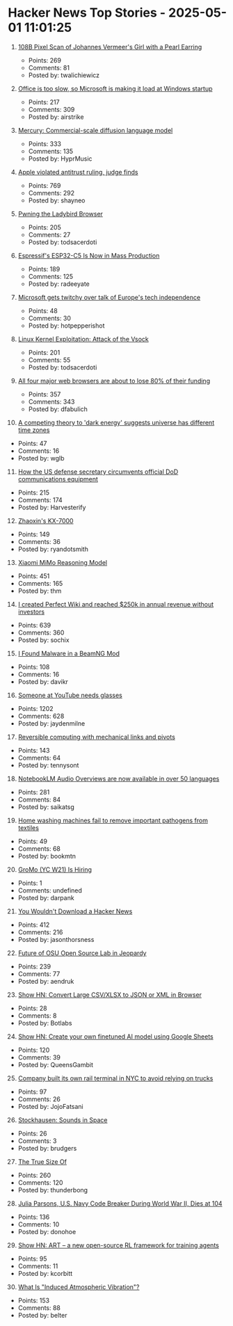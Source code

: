 # Hacker News Top Stories - 2025-05-01 11:01:25

1. [108B Pixel Scan of Johannes Vermeer's Girl with a Pearl Earring](https://www.hirox-europe.com/gigapixel/girl-with-a-pearl-earring/)
   - Points: 269
   - Comments: 81
   - Posted by: twalichiewicz

2. [Office is too slow, so Microsoft is making it load at Windows startup](https://www.pcworld.com/article/2651749/office-is-too-slow-so-microsoft-is-making-it-load-at-windows-startup.html)
   - Points: 217
   - Comments: 309
   - Posted by: airstrike

3. [Mercury: Commercial-scale diffusion language model](https://www.inceptionlabs.ai/introducing-mercury)
   - Points: 333
   - Comments: 135
   - Posted by: HyprMusic

4. [Apple violated antitrust ruling, judge finds](https://www.wsj.com/tech/apple-violated-antitrust-ruling-federal-judge-finds-66b85957)
   - Points: 769
   - Comments: 292
   - Posted by: shayneo

5. [Pwning the Ladybird Browser](https://jessie.cafe/posts/pwning-ladybirds-libjs/)
   - Points: 205
   - Comments: 27
   - Posted by: todsacerdoti

6. [Espressif's ESP32-C5 Is Now in Mass Production](https://www.espressif.com/en/news/ESP32-C5_Mass_Production)
   - Points: 189
   - Comments: 125
   - Posted by: radeeyate

7. [Microsoft gets twitchy over talk of Europe's tech independence](https://www.theregister.com/2025/04/30/microsoft_getting_nervous_about_europes/)
   - Points: 48
   - Comments: 30
   - Posted by: hotpepperishot

8. [Linux Kernel Exploitation: Attack of the Vsock](https://hoefler.dev/articles/vsock.html)
   - Points: 201
   - Comments: 55
   - Posted by: todsacerdoti

9. [All four major web browsers are about to lose 80% of their funding](https://danfabulich.medium.com/all-four-major-web-browsers-are-about-to-lose-80-of-their-funding-0e42ceb358f1)
   - Points: 357
   - Comments: 343
   - Posted by: dfabulich

10. [A competing theory to 'dark energy' suggests universe has different time zones](https://www.cbc.ca/radio/quirks/dark-energy-time-zones-1.7465116)
   - Points: 47
   - Comments: 16
   - Posted by: wglb

11. [How the US defense secretary circumvents official DoD communications equipment](https://www.electrospaces.net/2025/04/how-us-defense-secretary-hegseth.html)
   - Points: 215
   - Comments: 174
   - Posted by: Harvesterify

12. [Zhaoxin's KX-7000](https://chipsandcheese.com/p/zhaoxins-kx-7000)
   - Points: 149
   - Comments: 36
   - Posted by: ryandotsmith

13. [Xiaomi MiMo Reasoning Model](https://github.com/XiaomiMiMo/MiMo)
   - Points: 451
   - Comments: 165
   - Posted by: thm

14. [I created Perfect Wiki and reached $250k in annual revenue without investors](https://habr.com/en/articles/905812/)
   - Points: 639
   - Comments: 360
   - Posted by: sochix

15. [I Found Malware in a BeamNG Mod](https://lemonyte.com/blog/beamng-malware)
   - Points: 108
   - Comments: 16
   - Posted by: davikr

16. [Someone at YouTube needs glasses](https://jayd.ml/2025/04/30/someone-at-youtube-needs-glasses.html)
   - Points: 1202
   - Comments: 628
   - Posted by: jaydenmilne

17. [Reversible computing with mechanical links and pivots](https://tennysontbardwell.com/blog/2025/04/30/mechanical-computing/index.html)
   - Points: 143
   - Comments: 64
   - Posted by: tennysont

18. [NotebookLM Audio Overviews are now available in over 50 languages](https://blog.google/technology/google-labs/notebooklm-audio-overviews-50-languages/)
   - Points: 281
   - Comments: 84
   - Posted by: saikatsg

19. [Home washing machines fail to remove important pathogens from textiles](https://medicalxpress.com/news/2025-04-home-machines-important-pathogens-textiles.html)
   - Points: 49
   - Comments: 68
   - Posted by: bookmtn

20. [GroMo (YC W21) Is Hiring](https://www.ycombinator.com/companies/gromo/jobs/aP4JS9K-product-tech-business-ai-enthusiasts)
   - Points: 1
   - Comments: undefined
   - Posted by: darpank

21. [You Wouldn't Download a Hacker News](https://www.jasonthorsness.com/25)
   - Points: 412
   - Comments: 216
   - Posted by: jasonthorsness

22. [Future of OSU Open Source Lab in Jeopardy](https://osuosl.org/blog/osl-future/)
   - Points: 239
   - Comments: 77
   - Posted by: aendruk

23. [Show HN: Convert Large CSV/XLSX to JSON or XML in Browser](https://csvforge.com)
   - Points: 28
   - Comments: 8
   - Posted by: Botlabs

24. [Show HN: Create your own finetuned AI model using Google Sheets](https://promptrepo.com/finetune/)
   - Points: 120
   - Comments: 39
   - Posted by: QueensGambit

25. [Company built its own rail terminal in NYC to avoid relying on trucks](https://www.fastcompany.com/91324241/this-company-built-an-entire-rail-terminal-in-queens-to-avoid-relying-on-trucks)
   - Points: 97
   - Comments: 26
   - Posted by: JojoFatsani

26. [Stockhausen: Sounds in Space](https://stockhausenspace.blogspot.com/)
   - Points: 26
   - Comments: 3
   - Posted by: brudgers

27. [The True Size Of](https://thetruesize.com/)
   - Points: 260
   - Comments: 120
   - Posted by: thunderbong

28. [Julia Parsons, U.S. Navy Code Breaker During World War II, Dies at 104](https://www.nytimes.com/2025/04/30/world/julia-parsons-dead.html)
   - Points: 136
   - Comments: 10
   - Posted by: donohoe

29. [Show HN: ART – a new open-source RL framework for training agents](https://github.com/OpenPipe/ART)
   - Points: 95
   - Comments: 11
   - Posted by: kcorbitt

30. [What Is "Induced Atmospheric Vibration"?](https://physics.stackexchange.com/questions/848666/what-is-induced-atmospheric-vibration)
   - Points: 153
   - Comments: 88
   - Posted by: belter

